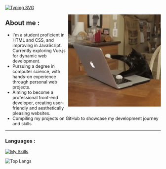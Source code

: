[![Typing SVG](https://readme-typing-svg.herokuapp.com?font=Cabin&weight=500&size=30&duration=3000&pause=1000&color=A1EEBD&background=FF000000&random=false&width=500&lines=Welcome+to+my+GitHub+Profile!;Hai%2C+I'm+Kim+%F0%9F%98%8A)](https://git.io/typing-svg)

<picture>
  <source media="(max-width: 767px)" srcset="">
  <img align="right" alt="" src="./assets/cat-computer.gif" width=300px>
</picture>

## About me :
- I'm a student proficient in HTML and CSS, and improving in JavaScript. Currently exploring Vue.js for dynamic web development.
- Pursuing a degree in computer science, with hands-on experience through personal web projects.
- Aiming to become a professional front-end developer, creating user-friendly and aesthetically pleasing websites.
- Compiling my projects on GitHub to showcase my development journey and skills.
<hr>

### Languages :
[![My Skills](https://skillicons.dev/icons?i=html,css,js,vue,tailwind,vscode,github,git,&perline=4)](https://skillicons.dev)

![Top Langs](https://github-readme-stats.vercel.app/api/top-langs/?username=01057057kim&layout=compact)

<!--
**01057057kim/01057057kim** is a ✨ _special_ ✨ repository because its `README.md` (this file) appears on your GitHub profile.

Here are some ideas to get you started:

- 🔭 I’m currently working on ...
- 🌱 I’m currently learning ...
- 👯 I’m looking to collaborate on ...
- 🤔 I’m looking for help with ...
- 💬 Ask me about ...
- 📫 How to reach me: ...
- 😄 Pronouns: ...
- ⚡ Fun fact: ...
-->
